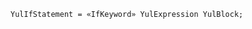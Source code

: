 <!-- This file is generated automatically by infrastructure scripts. Please don't edit by hand. -->

```{ .ebnf .slang-ebnf #YulIfStatement }
YulIfStatement = «IfKeyword» YulExpression YulBlock;
```
